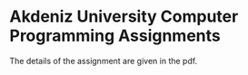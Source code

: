 # Akdeniz University Computer Programming Assignments


The details of the assignment are given in the pdf.
